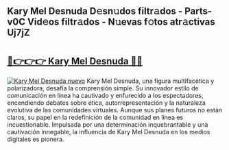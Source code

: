 ## Kary Mel Desnuda D𝚎sn𝚞dos filtr𝚊dos - Parts-v0C Vid𝚎os filtr𝚊dos - N𝚞evas f𝚘tos atr𝚊ctivas Uj7jZ

# <h2><a href="http://mb628w0.tromn.icu/?c=Kary+Mel+Desnuda">🔗👉👉👉 Kary Mel Desnuda 🔗🔗</a></h2>

[![Kary Mel Desnuda nuevo](https://i.imgur.com/pEAQMta.gif)](http://mb628w0.tromn.icu/?c=Kary+Mel+Desnuda)
Kary Mel Desnuda, una figura multifacética y polarizadora, desafía la comprensión simple. Su innovador estilo de comunicación en línea ha cautivado y enfurecido a los espectadores, encendiendo debates sobre ética, autorrepresentación y la naturaleza evolutiva de las comunidades virtuales. Aunque sus planes futuros no están claros, su papel en la redefinición de la comunidad en línea es incuestionable. Impulsada por una determinación inquebrantable y una cautivación innegable, la influencia de Kary Mel Desnuda en los medios digitales es pionera.
